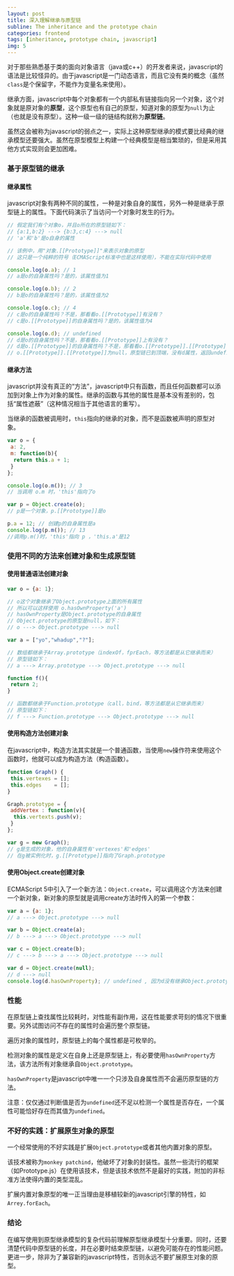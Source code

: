 ```yaml
---
layout: post
title: 深入理解继承与原型链
subline: The inheritance and the prototype chain
categories: frontend
tags: [inheritance, prototype chain, javascript]
img: 5
---
```


对于那些熟悉基于类的面向对象语言（java或c++）的开发者来说，javascript的语法是比较怪异的。由于javascript是一门动态语言，而且它没有类的概念（虽然<code>class</code>是个保留字，不能作为变量名来使用）。

<p>继承方面，javascript中每个对象都有一个内部私有链接指向另一个对象，这个对象就是原对象的<strong>原型</strong>，这个原型也有自己的原型，知道对象的原型为<code>null</code>为止（也就是没有原型）。这种一级一级的链结构就称为<strong>原型链</strong>。</p>

<p>虽然这会被称为javascript的弱点之一，实际上这种原型继承的模式要比经典的继承模型还要强大。虽然在原型模型上构建一个经典模型是相当繁琐的，但是采用其他方式实现则会更加困难。</p>

### 基于原型链的继承

#### 继承属性
<p>javascript对象有两种不同的属性，一种是对象自身的属性，另外一种是继承于原型链上的属性。下面代码演示了当访问一个对象时发生的行为。</p>

```javascript
// 假定我们有个对象o，并且o所在的原型链如下：
// {a:1,b:2} ---> {b:3,c:4} ---> null
// 'a'和'b'是o自身的属性

// 该例中，用"对象.[[Prototype]]"来表示对象的原型
// 这只是一个纯粹的符号（ECMAScript标准中也是这样使用），不能在实际代码中使用

console.log(o.a); // 1
// a是o的自身属性吗？是的，该属性值为1

console.log(o.b); // 2
// b是o的自身属性吗？是的，该属性值为2

console.log(o.c); // 4
// c是o的自身属性吗？不是，那看看o.[[Prototype]]有没有？
// c是o.[[Prototype]]的自身属性吗？是的，该属性值为4

console.log(o.d); // undefined
// d是o的自身属性吗？不是，那看看o.[[Prototype]]上有没有？
// d是o.[[Prototype]]的自身属性吗？不是，那看看o.[[Prototype]].[[Prototype]]上有没有？
// o.[[Prototype]].[[Prototype]]为null，原型链已到顶端，没有d属性，返回undefined
```

<h4>继承方法</h4>
<p>javascript并没有真正的“方法”，javascript中只有函数，而且任何函数都可以添加到对象上作为对象的属性。继承的函数与其他的属性是基本没有差别的，包括“属性遮蔽”（这种情况相当于其他语言的重写）。</p>

<p>当继承的函数被调用时，<code>this</code>指向的继承的对象，而不是函数被声明的原型对象。</p>

```javascript
var o = {
 a: 2,
 m: function(b){
  return this.a + 1;
 }
};

console.log(o.m()); // 3
// 当调用 o.m 时，'this'指向了o

var p = Object.create(o);
// p是一个对象，p.[[Prototype]]是o

p.a = 12; // 创建p的自身属性是a
console.log(p.m()); // 13
//调用p.m()时，'this'指向 p ，'this.a'是12
```

<h3>使用不同的方法来创建对象和生成原型链</h3>
<h4>使用普通语法创建对象</h4>

```javascript
var o = {a: 1};

// o这个对象继承了Object.prototype上面的所有属性
// 所以可以这样使用 o.hasOwnProperty('a')
// hasOwnProperty是Object.prototype的自身属性
// Object.prototype的原型是null，如下：
// o ---> Object.prototype ---> null

var a = ["yo","whadup","?"];

// 数组都继承于Array.prototype（indexOf，fprEach，等方法都是从它继承而来）
// 原型链如下：
// a ---> Array.prototype ---> Object.prototype ---> null

function f(){
 return 2;
}

// 函数都继承于Function.prototype（call，bind，等方法都是从它继承而来）
// 原型链如下：
// f ---> Function.prototype ---> Object.prototype ---> null
```

<h4>使用构造方法创建对象</h4>
<p>在javascript中，构造方法其实就是一个普通函数，当使用<code>new</code>操作符来使用这个函数时，他就可以成为构造方法（构造函数）。</p>

```javascript
function Graph() {
 this.vertexes = [];
 this.edges    = [];
}

Graph.prototype = {
 addVertex : function(v){
  this.vertexts.push(v);
 }
};

var g = new Graph();
// g是生成的对象，他的自身属性有'vertexes'和'edges'
// 在g被实例化时，g.[[Prototype]]指向了Graph.prototype
```

<h4>使用Object.create创建对象</h4>
<p>ECMAScript 5中引入了一个新方法：<code>Object.create</code>，可以调用这个方法来创建一个新对象，新对象的原型就是调用create方法时传入的第一个参数：</p>

```javascript
var a = {a: 1};
// a ---> Object.prototype ---> null

var b = Object.create(a);
// b ---> a ---> Object.prototype ---> null

var c = Object.create(b);
// c ---> b ---> a ---> Object.prototype ---> null

var d = Object.create(null);
// d ---> null
console.log(d.hasOwnProperty); // undefined , 因为d没有继承Object.prototype
```

<h3>性能</h3>
<p>在原型链上查找属性比较耗时，对性能有副作用，这在性能要求苛刻的情况下很重要。另外试图访问不存在的属性时会遍历整个原型链。</p>
<p>遍历对象的属性时，原型链上的每个属性都是可枚举的。</p>
<p>检测对象的属性是定义在自身上还是原型链上，有必要使用<code>hasOwnProperty</code>方法，该方法所有对象继承自<code>Object.prototype</code>。</p>
<p><code>hasOwnProperty</code>是javascript中唯一一个只涉及自身属性而不会遍历原型链的方法。</p>
<div class="note">
 <p>注意：仅仅通过判断值是否为<code>undefined</code>还不足以检测一个属性是否存在，一个属性可能恰好存在而其值为<code>undefined</code>。</p>
</div>

<h3>不好的实践：扩展原生对象的原型</h3>
<p>一个经常使用的不好实践是扩展<code>Object.prototype</code>或者其他内置对象的原型。</p>
<p>该技术被称为<code>monkey patchind</code>，他破坏了对象的封装性。虽然一些流行的框架（如Prototype.js）在使用该技术，但是该技术依然不是最好的实践，附加的非标准方法使得内置的类型混乱。</p>
<p>扩展内置对象原型的唯一正当理由是移植较新的javascript引擎的特性，如<code>Arrey.forEach</code>。</p>

<h3>结论</h3>
<p>在编写使用到原型继承模型的复杂代码前理解原型继承模型十分重要。同时，还要清楚代码中原型链的长度，并在必要时结束原型链，以避免可能存在的性能问题。更进一步，除非为了兼容新的javascript特性，否则永远不要扩展原生对象的原型。</p>
